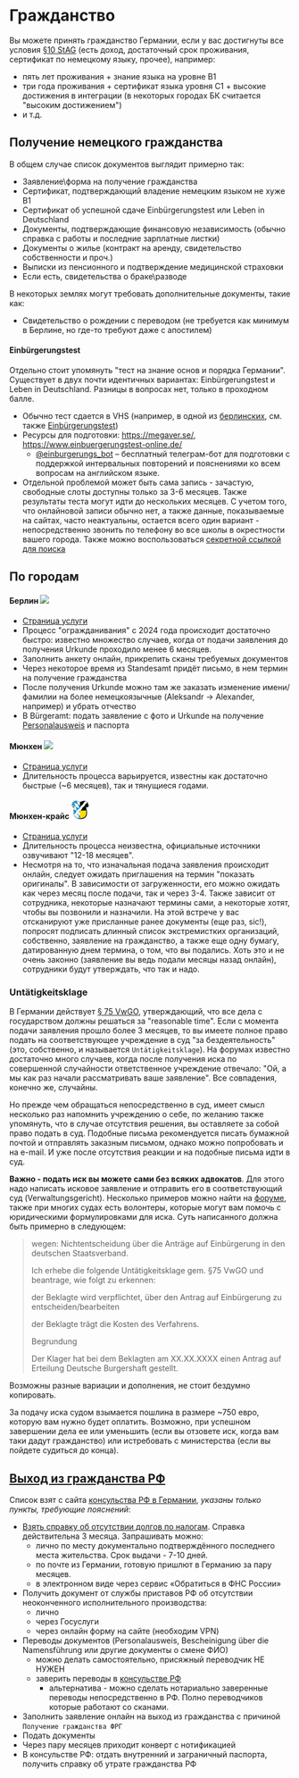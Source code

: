 # Гражданство
Вы можете принять гражданство Германии, если у вас достигнуты все условия [§10 StAG](https://www.gesetze-im-internet.de/stag/__10.html) (есть доход, достаточный срок проживания, сертификат по немецкому языку, прочее), например:
* пять лет проживания + знание языка на уровне B1
* три года проживания + сертификат языка уровня C1 + высокие достижения в интеграции (в некоторых городах БК считается "высоким достижением")
* и т.д.

## Получение немецкого гражданства 

В общем случае список документов выглядит примерно так:
- Заявление\форма на получение гражданства
- Сертификат, подтверждающий владение немецким языком не хуже B1
- Сертификат об успешной сдаче Einbürgerungstest или Leben in Deutschland
- Документы, подтверждающие финансовую независимость (обычно справка с работы и последние зарплатные листки)
- Документы о жилье (контракт на аренду, свидетельство собственности и проч.)
- Выписки из пенсионного и подтверждение медицинской страховки
- Если есть, свидетельства о браке\разводе

В некоторых землях могут требовать дополнительные документы, такие как:
- Свидетельство о рождении с переводом (не требуется как минимум в Берлине, но где-то требуют даже с апостилем)

#### Einbürgerungstest
Отдельно стоит упомянуть "тест на знание основ и порядка Германии". Существует в двух почти идентичных вариантах: 
Einbürgerungstest и Leben in Deutschland. Разницы в вопросах нет, только в проходном балле.

* Обычно тест сдается в VHS (например, в одной из [берлинских](https://www.berlin.de/vhs/), см. также [Einbürgerungstest](https://www.berlin.de/vhs/service/einbuergerung/deutscher-einbuergerungstest/)) 
* Ресурсы для подготовки: https://megaver.se/, https://www.einbuergerungstest-online.de/
  * [@einburgerungs_bot](https://t.me/einburgerungs_bot) – бесплатный телеграм-бот для подготовки с поддержкой интервальных повторений и пояснениями ко всем вопросам на английском языке.
* Отдельной проблемой может быть сама запись - зачастую, свободные слоты доступны только за 3-6 месяцев. 
  Также результаты теста могут идти до нескольких месяцев. С учетом того, что онлайновой записи обычно нет, а также данные, 
  показываемые на сайтах, часто неактуальны, остается всего один вариант - непосредственно звонить по телефону во 
  все школы в окрестности вашего города. Также можно воспользоваться [секретной ссылкой для поиска](https://www.volkshochschule.de/kursfinder.php?form=dvv-courseSearch-search-1.form&sp:sort[]=beginn_datum&sp:keyword[]=einb%C3%BCrgerungstest&sp:courseType[]=0&sp:location[]=80331&sp:perimeter[]=60&sp:perimeter[]=__last__&sp:organizer[]=bitte%20w%C3%A4hlen&sp:organizer[]=__last__&sp:category[]=bitte%20w%C3%A4hlen&sp:category[]=__last__&sp:dateFrom[]=&sp:dateTo[]=&sp:weekdays[]=__last__&sp:daytime[]=__last__&sp:abschlussorientierungSearchCriteria[]=__last__&sp:furtherSearchCriteria[]=freePlaces&sp:furtherSearchCriteria[]=__last__&sp:didaktischeBesonderheitenSearchCriteria[]=__last__&sp:view[]=list&sp:sort[]=beginn_datum&action=submit) 

## По городам

#### Берлин ![](files/be.png)
* [Страница услуги](https://service.berlin.de/dienstleistung/318998/)
* Процесс "огражданивания" с 2024 года происходит достаточно быстро: известно множество случаев, когда от подачи заявления до получения Urkunde проходило менее 6 месяцев.
* Заполнить анкету онлайн, прикрепить сканы требуемых документов
* Через некоторое время из Standesamt придёт письмо, в нем термин на получение гражданства
* После получения Urkunde можно там же заказать изменение имени/фамилии на более немецкоязычные (Aleksandr -> Alexander, например) и убрать отчество
* В Bürgeramt: подать заявление с фото и Urkunde на получение [Personalausweis](https://service.berlin.de/dienstleistung/324325/) и паспорта

#### Мюнхен ![](files/mu.png)
* [Страница услуги](https://stadt.muenchen.de/service/info/hauptabteilung-ii-buergerangelegenheiten/1080548/)
* Длительность процесса варьируется, известны как достаточно быстрые (~6 месяцев), так и тянущиеся годами.

#### Мюнхен-крайс ![](files/mu_kreis.png)
* [Cтраница услуги](https://www.landkreis-muenchen.de/buergerservice/dienstleistung/einbuergerung)
* Длительность процесса неизвестна, официальные источники озвучивают "12-18 месяцев".
* Несмотря на то, что изначальная подача заявления происходит онлайн, следует ожидать приглашения на термин "показать оригиналы". В зависимости от загруженности, его можно ожидать как через месяц после подачи, так и через 3-4. Также зависит от сотрудника, некоторые назначают термины сами, а некоторые хотят, чтобы вы позвонили и назначили. На этой встрече у вас отсканируют уже присланные ранее документы (еще раз, sic!), попросят подписать длинный список экстремистких организаций, собственно, заявление на гражданство, а также еще одну бумагу, датированную днем термина, о том, что вы подались. Хоть это и не очень законно (заявление вы ведь подали месяцы назад онлайн), сотрудники будут утверждать, что так и надо. 

### Untätigkeitsklage

В Германии действует [§ 75 VwGO](https://dejure.org/gesetze/VwGO/75.html), утверждающий, что все дела с государством должны решаться за "reasonable time". Если с момента подачи заявления прошло более 3 месяцев, то вы имеете полное право подать на соответствующее учреждение в суд "за бездеятельность" (это, собственно, и называется `Untätigkeitsklage`). На форумах известно достаточно много случаев, когда после получения иска по совершенной случайности ответственное учреждение отвечало: "Ой, а мы как раз начали рассматривать ваше заявление". Все совпадения, конечно же, случайны.

Но прежде чем обращаться непосредственно в суд, имеет смысл несколько раз напомнить учреждению о себе, по желанию также упомянуть, что в случае отсутствия решения, вы оставляете за собой право подать в суд. Подобные письма рекомендуется писать бумажной почтой и отправлять заказным письмом, однако можно попробовать и на e-mail. И уже после отсутствия реакции и на подобные письма идти в суд.

**Важно - подать иск вы можете сами без всяких адвокатов**. Для этого надо написать исковое заявление и отправить его в соответствующий суд (Verwaltungsgericht). Несколько примеров можно найти на [форуме](https://foren.germany.ru/other/f/41089452.html?Cat=&page=1&view=collapsed&sb=5), также при многих судах есть волонтеры, которые могут вам помочь с юридическими формулировками для иска. Суть написанного должна быть примерно в следующем:

>wegen: Nichtentscheidung über die Anträge auf Einbürgerung in den deutschen Staatsverband.
> 
> Ich erhebe die folgende Untätigkeitsklage gem. §75 VwGO und beantrage, wie folgt zu erkennen:
> 
> der Beklagte wird verpflichtet, über den Antrag auf Einbürgerung zu entscheiden/bearbeiten
> 
> der Beklagte trägt die Kosten des Verfahrens.
> 
> Begrundung
> 
> Der Klager hat bei dem Beklagten am XX.XX.XXXX einen Antrag auf Erteilung Deutsche Burgershaft gestellt. 

Возможны разные вариации и дополнения, не стоит бездумно копировать.

За подачу иска судом взымается пошлина в размере ~750 евро, которую вам нужно будет оплатить. Возможно, при успешном завершении дела ее или уменьшить (если вы отзовете иск, когда вам таки дадут гражданство) или истребовать с министерства (если вы пойдете судиться до конца).

## [Выход из гражданства РФ](http://grajdanstvo-ru.ru/kak-otkazatsya-ot-grazhdanstva-rf.html)

Список взят с сайта [консульства РФ в Германии](https://germany.mid.ru/ru/consular/consulate-ru/citizenship/vykhod_iz_grazhdanstva_rossiyskoy_federatsii/), _указаны только пункты, требующие пояснений_:
* [Взять справку об отсутствии долгов по налогам](https://www.nalog.ru/rn77/fl/interest/dual_nationality/exit_rf/). Справка действительна 3 месяца. Запрашивать можно:
  * лично по месту документально подтверждённого последнего места жительства. Срок выдачи - 7-10 дней.
  * по почте из Германии, готовую пришлют в Германию за пару месяцев.
  * в электронном виде через сервис «Обратиться в ФНС России»
* Получить документ от службы приставов РФ об отсутствии неоконченного исполнительного производства:
  * лично
  * через Госуслуги
  * через онлайн форму на сайте (необходим VPN)
* Переводы документов (Personalausweis, Bescheinigung über die Namensführung или другие документы о смене ФИО)
  * можно делать самостоятельно, присяжный переводчик НЕ НУЖЕН
  * заверить переводы в [консульстве РФ](Консульство.md)
    * альтернатива - можно сделать нотариально заверенные переводы непосредственно в РФ. Полно переводчиков которые работают со сканами.
* Заполнить заявление онлайн на выход из гражданства с причиной `Получение гражданства ФРГ`
* Подать документы
* Через пару месяцев приходит конверт с нотификацией
* В консульстве РФ: отдать внутренний и заграничный паспорта, получить справку об утрате гражданства РФ

